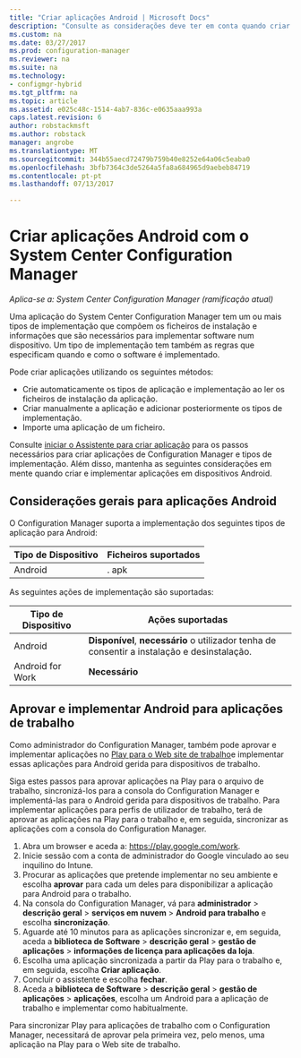 ```yaml
---
title: "Criar aplicações Android | Microsoft Docs"
description: "Consulte as considerações deve ter em conta quando criar e implementar aplicações em dispositivos Android."
ms.custom: na
ms.date: 03/27/2017
ms.prod: configuration-manager
ms.reviewer: na
ms.suite: na
ms.technology:
- configmgr-hybrid
ms.tgt_pltfrm: na
ms.topic: article
ms.assetid: e025c48c-1514-4ab7-836c-e0635aaa993a
caps.latest.revision: 6
author: robstackmsft
ms.author: robstack
manager: angrobe
ms.translationtype: MT
ms.sourcegitcommit: 344b55aecd72479b759b40e8252e64a06c5eaba0
ms.openlocfilehash: 3bfb7364c3de5264a5fa8a684965d9aebeb84719
ms.contentlocale: pt-pt
ms.lasthandoff: 07/13/2017

---
```

# Criar aplicações Android com o System Center Configuration Manager
<a id="create-android-applications-with-system-center-configuration-manager" class="xliff"></a>

*Aplica-se a: System Center Configuration Manager (ramificação atual)*

Uma aplicação do System Center Configuration Manager tem um ou mais tipos de implementação que compõem os ficheiros de instalação e informações que são necessários para implementar software num dispositivo. Um tipo de implementação tem também as regras que especificam quando e como o software é implementado.  

 Pode criar aplicações utilizando os seguintes métodos:  

-   Crie automaticamente os tipos de aplicação e implementação ao ler os ficheiros de instalação da aplicação.  
-   Criar manualmente a aplicação e adicionar posteriormente os tipos de implementação.  
-   Importe uma aplicação de um ficheiro.  

Consulte [iniciar o Assistente para criar aplicação](../../apps/deploy-use/create-applications.md#start-the-create-application-wizard) para os passos necessários para criar aplicações de Configuration Manager e tipos de implementação. Além disso, mantenha as seguintes considerações em mente quando criar e implementar aplicações em dispositivos Android.  

## Considerações gerais para aplicações Android
<a id="general-considerations-for-android-apps" class="xliff"></a>

O Configuration Manager suporta a implementação dos seguintes tipos de aplicação para Android:

|Tipo de Dispositivo|Ficheiros suportados|
|-|-|
|Android|. apk|

As seguintes ações de implementação são suportadas:

|Tipo de Dispositivo|Ações suportadas|
|-|-|
|Android|**Disponível**, **necessário** o utilizador tenha de consentir a instalação e desinstalação.|
|Android for Work | **Necessário** |

## Aprovar e implementar Android para aplicações de trabalho
<a id="approve-and-deploy-android-for-work-apps" class="xliff"></a>
Como administrador do Configuration Manager, também pode aprovar e implementar aplicações no [Play para o Web site de trabalho](https://play.google.com/work)e implementar essas aplicações para Android gerida para dispositivos de trabalho.

Siga estes passos para aprovar aplicações na Play para o arquivo de trabalho, sincronizá-los para a consola do Configuration Manager e implementá-las para o Android gerida para dispositivos de trabalho. Para implementar aplicações para perfis de utilizador de trabalho, terá de aprovar as aplicações na Play para o trabalho e, em seguida, sincronizar as aplicações com a consola do Configuration Manager.

1. Abra um browser e aceda a: https://play.google.com/work.
2. Inicie sessão com a conta de administrador do Google vinculado ao seu inquilino do Intune.
3. Procurar as aplicações que pretende implementar no seu ambiente e escolha **aprovar** para cada um deles para disponibilizar a aplicação para Android para o trabalho.
4. Na consola do Configuration Manager, vá para **administrador** > **descrição geral** > **serviços em nuvem** > **Android para trabalho** e escolha **sincronização**.
5. Aguarde até 10 minutos para as aplicações sincronizar e, em seguida, aceda a **biblioteca de Software** > **descrição geral** > **gestão de aplicações** > **informações de licença para aplicações da loja**.
6. Escolha uma aplicação sincronizada a partir da Play para o trabalho e, em seguida, escolha **Criar aplicação**.
7. Concluir o assistente e escolha **fechar**.
8. Aceda a **biblioteca de Software** > **descrição geral** > **gestão de aplicações** > **aplicações**, escolha um Android para a aplicação de trabalho e implementar como habitualmente.

Para sincronizar Play para aplicações de trabalho com o Configuration Manager, necessitará de aprovar pela primeira vez, pelo menos, uma aplicação na Play para o Web site de trabalho.

